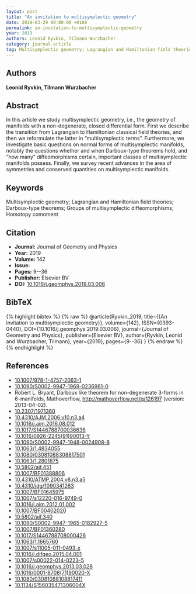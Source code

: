 ```yaml
---
layout: post
title: "An invitation to multisymplectic geometry"
date: 2019-03-29 00:00:00 +0100
permalink: an-invitation-to-multisymplectic-geometry
year: 2019
authors: Leonid Ryvkin, Tilmann Wurzbacher
category: journal-article
tag: Multisymplectic geometry; Lagrangian and Hamiltonian field theories; Darboux-type theorems; Groups of multisymplectic diffeomorphisms; Homotopy comoment
---
```

 
## Authors
**Leonid Ryvkin, Tilmann Wurzbacher**
 
## Abstract
In this article we study multisymplectic geometry, i.e., the geometry of manifolds with a non-degenerate, closed differential form. First we describe the transition from Lagrangian to Hamiltonian classical field theories, and then we reformulate the latter in “multisymplectic terms”. Furthermore, we investigate basic questions on normal forms of multisymplectic manifolds, notably the questions whether and when Darboux-type theorems hold, and “how many” diffeomorphisms certain, important classes of multisymplectic manifolds possess. Finally, we survey recent advances in the area of symmetries and conserved quantities on multisymplectic manifolds.
 
## Keywords
Multisymplectic geometry; Lagrangian and Hamiltonian field theories; Darboux-type theorems; Groups of multisymplectic diffeomorphisms; Homotopy comoment
 
## Citation
- **Journal:** Journal of Geometry and Physics
- **Year:** 2019
- **Volume:** 142
- **Issue:** 
- **Pages:** 9--36
- **Publisher:** Elsevier BV
- **DOI:** [10.1016/j.geomphys.2019.03.006](https://doi.org/10.1016/j.geomphys.2019.03.006)
 
## BibTeX
{% highlight bibtex %}
{% raw %}
@article{Ryvkin_2019,
  title={{An invitation to multisymplectic geometry}},
  volume={142},
  ISSN={0393-0440},
  DOI={10.1016/j.geomphys.2019.03.006},
  journal={Journal of Geometry and Physics},
  publisher={Elsevier BV},
  author={Ryvkin, Leonid and Wurzbacher, Tilmann},
  year={2019},
  pages={9--36}
}
{% endraw %}
{% endhighlight %}
 
## References
- [10.1007/978-1-4757-2063-1](https://doi.org/10.1007/978-1-4757-2063-1)
- [10.1090/S0002-9947-1969-0236961-0](https://doi.org/10.1090/S0002-9947-1969-0236961-0)
- Robert L. Bryant, Darboux like theorem for non-degenerate 3-forms in 6-manifolds, Mathoverflow, http://mathoverflow.net/q/126197 (version: 2013-04-02).
- [10.2307/1971360](https://doi.org/10.2307/1971360)
- [10.4310/AJM.2006.v10.n3.a4](https://doi.org/10.4310/AJM.2006.v10.n3.a4)
- [10.1016/j.aim.2016.08.012](https://doi.org/10.1016/j.aim.2016.08.012)
- [10.1017/S1446788700036636](https://doi.org/10.1017/S1446788700036636)
- [10.1016/0926-2245(91)90013-Y](https://doi.org/10.1016/0926-2245(91)90013-Y)
- [10.1090/S0002-9947-1948-0024908-8](https://doi.org/10.1090/S0002-9947-1948-0024908-8)
- [10.1063/1.4834055](https://doi.org/10.1063/1.4834055)
- [10.1080/03081088308817501](https://doi.org/10.1080/03081088308817501)
- [10.1063/1.2801875](https://doi.org/10.1063/1.2801875)
- [10.5802/aif.451](https://doi.org/10.5802/aif.451)
- [10.1007/BF01388806](https://doi.org/10.1007/BF01388806)
- [10.4310/ATMP.2004.v8.n3.a5](https://doi.org/10.4310/ATMP.2004.v8.n3.a5)
- [10.4310/jdg/1090341263](https://doi.org/10.4310/jdg/1090341263)
- [10.1007/BF01645975](https://doi.org/10.1007/BF01645975)
- [10.1007/s12220-016-9749-0](https://doi.org/10.1007/s12220-016-9749-0)
- [10.1016/j.aim.2012.01.002](https://doi.org/10.1016/j.aim.2012.01.002)
- [10.1007/BF00402020](https://doi.org/10.1007/BF00402020)
- [10.5802/aif.340](https://doi.org/10.5802/aif.340)
- [10.1090/S0002-9947-1965-0182927-5](https://doi.org/10.1090/S0002-9947-1965-0182927-5)
- [10.1007/BF01360280](https://doi.org/10.1007/BF01360280)
- [10.1017/S1446788708000426](https://doi.org/10.1017/S1446788708000426)
- [10.1063/1.1665760](https://doi.org/10.1063/1.1665760)
- [10.1007/s11005-011-0493-x](https://doi.org/10.1007/s11005-011-0493-x)
- [10.1016/j.difgeo.2015.04.001](https://doi.org/10.1016/j.difgeo.2015.04.001)
- [10.1007/s00022-014-0223-5](https://doi.org/10.1007/s00022-014-0223-5)
- [10.1016/j.geomphys.2013.03.028](https://doi.org/10.1016/j.geomphys.2013.03.028)
- [10.1016/0001-8708(71)90020-X](https://doi.org/10.1016/0001-8708(71)90020-X)
- [10.1080/03081088108817411](https://doi.org/10.1080/03081088108817411)
- [10.1134/S156035471306004X](https://doi.org/10.1134/S156035471306004X)

